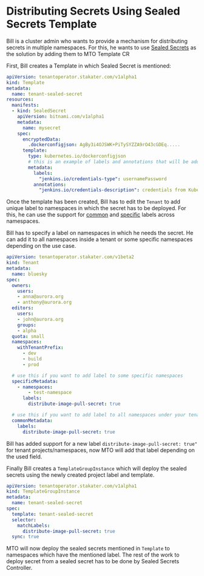 # Distributing Secrets Using Sealed Secrets Template

Bill is a cluster admin who wants to provide a mechanism for distributing secrets in multiple namespaces. For this, he wants to use [Sealed Secrets](https://github.com/bitnami-labs/sealed-secrets#sealed-secrets-for-kubernetes) as the solution by adding them to MTO Template CR

First, Bill creates a Template in which Sealed Secret is mentioned:

```yaml
apiVersion: tenantoperator.stakater.com/v1alpha1
kind: Template
metadata:
  name: tenant-sealed-secret
resources:
  manifests:
  - kind: SealedSecret
    apiVersion: bitnami.com/v1alpha1
    metadata:
      name: mysecret
    spec:
      encryptedData:
        .dockerconfigjson: AgBy3i4OJSWK+PiTySYZZA9rO43cGDEq.....
      template:
        type: kubernetes.io/dockerconfigjson
        # this is an example of labels and annotations that will be added to the output secret
        metadata:
          labels:
            "jenkins.io/credentials-type": usernamePassword
          annotations:
            "jenkins.io/credentials-description": credentials from Kubernetes
```

Once the template has been created, Bill has to edit the `Tenant` to add unique label to namespaces in which the secret has to be deployed.
For this, he can use the support for [common](./tenant.md#distributing-common-labels-and-annotations-to-tenant-namespaces-via-tenant-custom-resource) and [specific](./tenant.md#distributing-specific-labels-and-annotations-to-tenant-namespaces-via-tenant-custom-resource) labels across namespaces.

Bill has to specify a label on namespaces in which he needs the secret. He can add it to all namespaces inside a tenant or some specific namespaces depending on the use case.

```yaml
apiVersion: tenantoperator.stakater.com/v1beta2
kind: Tenant
metadata:
  name: bluesky
spec:
  owners:
    users:
    - anna@aurora.org
    - anthony@aurora.org
  editors:
    users:
    - john@aurora.org
    groups:
    - alpha
  quota: small
  namespaces:
    withTenantPrefix:
      - dev
      - build
      - prod

  # use this if you want to add label to some specific namespaces
  specificMetadata:
    - namespaces:
        - test-namespace
      labels:
        distribute-image-pull-secret: true

  # use this if you want to add label to all namespaces under your tenant
  commonMetadata:
    labels:
      distribute-image-pull-secret: true

```

Bill has added support for a new label `distribute-image-pull-secret: true"` for tenant projects/namespaces, now MTO will add that label depending on the used field.

Finally Bill creates a `TemplateGroupInstance` which will deploy the sealed secrets using the newly created project label and template.

```yaml
apiVersion: tenantoperator.stakater.com/v1alpha1
kind: TemplateGroupInstance
metadata:
  name: tenant-sealed-secret
spec:
  template: tenant-sealed-secret
  selector:
    matchLabels:
      distribute-image-pull-secret: true
  sync: true
```

MTO will now deploy the sealed secrets mentioned in `Template` to namespaces which have the mentioned label. The rest of the work to deploy secret from a sealed secret has to be done by Sealed Secrets Controller.
